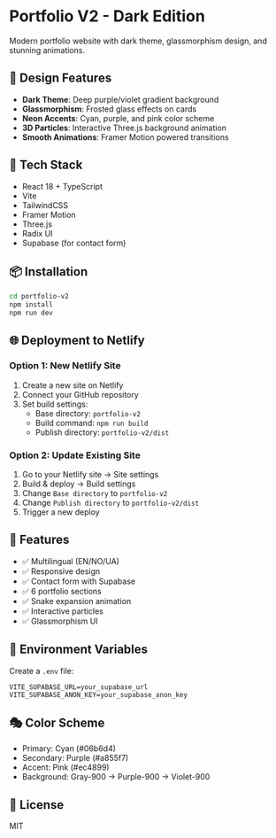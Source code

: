 # Portfolio V2 - Dark Edition

Modern portfolio website with dark theme, glassmorphism design, and stunning animations.

## 🎨 Design Features

- **Dark Theme**: Deep purple/violet gradient background
- **Glassmorphism**: Frosted glass effects on cards
- **Neon Accents**: Cyan, purple, and pink color scheme
- **3D Particles**: Interactive Three.js background animation
- **Smooth Animations**: Framer Motion powered transitions

## 🚀 Tech Stack

- React 18 + TypeScript
- Vite
- TailwindCSS
- Framer Motion
- Three.js
- Radix UI
- Supabase (for contact form)

## 📦 Installation

```bash
cd portfolio-v2
npm install
npm run dev
```

## 🌐 Deployment to Netlify

### Option 1: New Netlify Site
1. Create a new site on Netlify
2. Connect your GitHub repository
3. Set build settings:
   - Base directory: `portfolio-v2`
   - Build command: `npm run build`
   - Publish directory: `portfolio-v2/dist`

### Option 2: Update Existing Site
1. Go to your Netlify site → Site settings
2. Build & deploy → Build settings
3. Change `Base directory` to `portfolio-v2`
4. Change `Publish directory` to `portfolio-v2/dist`
5. Trigger a new deploy

## 🎯 Features

- ✅ Multilingual (EN/NO/UA)
- ✅ Responsive design
- ✅ Contact form with Supabase
- ✅ 6 portfolio sections
- ✅ Snake expansion animation
- ✅ Interactive particles
- ✅ Glassmorphism UI

## 📝 Environment Variables

Create a `.env` file:

```env
VITE_SUPABASE_URL=your_supabase_url
VITE_SUPABASE_ANON_KEY=your_supabase_anon_key
```

## 🎭 Color Scheme

- Primary: Cyan (#06b6d4)
- Secondary: Purple (#a855f7)
- Accent: Pink (#ec4899)
- Background: Gray-900 → Purple-900 → Violet-900

## 📄 License

MIT
